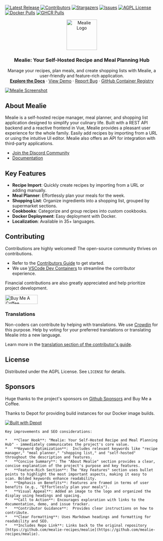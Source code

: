 <!-- Badges -->
[![Latest Release][latest-release-shield]][latest-release-url]
[![Contributors][contributors-shield]][contributors-url]
[![Stargazers][stars-shield]][stars-url]
[![Issues][issues-shield]][issues-url]
[![AGPL License][license-shield]][license-url]
[![Docker Pulls][docker-pull]][docker-url]
[![GHCR Pulls][ghcr-pulls]][ghcr-url]

<!-- Project Logo and Links -->
<p align="center">
  <a href="https://github.com/mealie-recipes/mealie">
    <img src="https://github.com/mealie-recipes/mealie/blob/mealie-next/docs/docs/assets/img/logo.png?raw=true" alt="Mealie Logo" width="100" height="100">
  </a>
  <h3 align="center">Mealie: Your Self-Hosted Recipe and Meal Planning Hub</h3>
  <p align="center">
    Manage your recipes, plan meals, and create shopping lists with Mealie, a user-friendly and feature-rich application.
    <br />
    <a href="https://docs.mealie.io/"><strong>Explore the Docs</strong></a>
    ·
    <a href="https://demo.mealie.io/">View Demo</a>
    ·
    <a href="https://github.com/mealie-recipes/mealie/issues">Report Bug</a>
    ·
    <a href="https://github.com/mealie-recipes/mealie/pkgs/container/mealie">GitHub Container Registry</a>
  </p>
</p>

<!-- Product Screenshot -->
[![Mealie Screenshot](docs/docs/assets/img/home_screenshot.png)](https://docs.mealie.io)

## About Mealie

Mealie is a self-hosted recipe manager, meal planner, and shopping list application designed to simplify your culinary life. Built with a REST API backend and a reactive frontend in Vue, Mealie provides a pleasant user experience for the whole family.  Easily add recipes by importing from a URL or using the intuitive UI editor. Mealie also offers an API for integration with third-party applications.

*   [Join the Discord Community](https://discord.gg/QuStdQGSGK)
*   [Documentation](https://docs.mealie.io/)

## Key Features

*   **Recipe Import**:  Quickly create recipes by importing from a URL or adding manually.
*   **Meal Planner**: Effortlessly plan your meals for the week.
*   **Shopping List**: Organize ingredients into a shopping list, grouped by supermarket sections.
*   **Cookbooks**: Categorize and group recipes into custom cookbooks.
*   **Docker Deployment**: Easy deployment with Docker.
*   **Localization**: Available in 35+ languages.

## Contributing

Contributions are highly welcomed! The open-source community thrives on contributions.

*   Refer to the [Contributors Guide](https://nightly.mealie.io/contributors/developers-guide/code-contributions/) to get started.
*   We use [VSCode Dev Containers](https://code.visualstudio.com/docs/remote/containers) to streamline the contributor experience.

Financial contributions are also greatly appreciated and help prioritize project development.

<a href="https://www.buymeacoffee.com/haykot" target="_blank"><img src="https://cdn.buymeacoffee.com/buttons/v2/default-green.png" alt="Buy Me A Coffee" style="height: 30px !important;width: 107px !important;" ></a>

### Translations

Non-coders can contribute by helping with translations. We use [Crowdin](https://crowdin.com/project/mealie) for this purpose. Help by voting for your preferred translations or translating Mealie into a new language.

Learn more in the [translation section of the contributor's guide](https://nightly.mealie.io/contributors/translating/).

## License

Distributed under the AGPL License. See `LICENSE` for details.

## Sponsors

Huge thanks to the project's sponsors on [Github Sponsors](https://github.com/sponsors/hay-kot) and Buy Me a Coffee.

Thanks to Depot for providing build instances for our Docker image builds.

[![Built with Depot](https://depot.dev/badges/built-with-depot.svg)](https://depot.dev?utm_source=Mealie)

<!-- Markdown Links & Images -->
<!-- https://www.markdownguide.org/basic-syntax/#reference-style-links -->
[contributors-shield]: https://img.shields.io/github/contributors/mealie-recipes/mealie.svg?style=flat-square
[docker-pull]: https://img.shields.io/docker/pulls/hkotel/mealie?style=flat-square
[docker-url]: https://hub.docker.com/r/hkotel/mealie
[ghcr-pulls]: https://img.shields.io/badge/dynamic/json?url=https%3A%2F%2Fipitio.github.io%2Fbackage%2Fmealie-recipes%2Fmealie%2Fmealie.json&query=%24.downloads&style=flat-square&label=ghcr%20pulls
[ghcr-url]: https://github.com/mealie-recipes/mealie/pkgs/container/mealie
[contributors-url]: https://github.com/mealie-recipes/mealie/graphs/contributors
[stars-shield]: https://img.shields.io/github/stars/mealie-recipes/mealie.svg?style=flat-square
[stars-url]: https://github.com/mealie-recipes/mealie/stargazers
[issues-shield]: https://img.shields.io/github/issues/mealie-recipes/mealie.svg?style=flat-square
[issues-url]: https://github.com/mealie-recipes/mealie/issues
[latest-release-shield]: https://img.shields.io/github/v/release/mealie-recipes/mealie?style=flat-square&label=latest%20release
[latest-release-url]: https://github.com/mealie-recipes/mealie/releases
[license-shield]: https://img.shields.io/github/license/mealie-recipes/mealie.svg?style=flat-square
[license-url]: https://github.com/mealie-recipes/mealie/blob/mealie-next/LICENSE
[linkedin-shield]: https://img.shields.io/badge/-LinkedIn-black.svg?style=flat-square&logo=linkedin&colorB=555
[linkedin-url]: https://linkedin.com/in/hay-kot
[product-screenshot]: docs/docs/assets/img/home_screenshot.png
```
Key improvements and SEO considerations:

*   **Clear Hook**: "Mealie: Your Self-Hosted Recipe and Meal Planning Hub" - immediately communicates the project's core value.
*   **Keyword Optimization**:  Includes relevant keywords like "recipe manager," "meal planner," "shopping list," and "self-hosted" throughout the description and features.
*   **Concise Summary**: The "About Mealie" section provides a clear, concise explanation of the project's purpose and key features.
*   **Feature-Rich Section**: The "Key Features" section uses bullet points to highlight the most important aspects, making it easy to scan. Bolded keywords enhance readability.
*   **Emphasis on Benefits**: Features are framed in terms of user benefits (e.g., "Effortlessly plan your meals").
*   **Visual Appeal**: Added an image to the logo and organized the display using headings and spacing.
*   **Call to Action**: Encourages exploration with links to the documentation, demo, and issue tracker.
*   **Contributor Guidance**:  Provides clear instructions on how to contribute.
*   **Clear Formatting**: Uses Markdown headings and formatting for readability and SEO.
*   **Includes Repo Link**: Links back to the original repository [https://github.com/mealie-recipes/mealie](https://github.com/mealie-recipes/mealie).